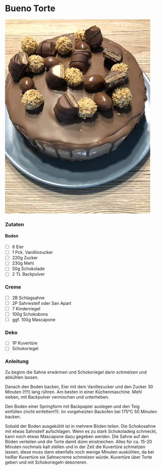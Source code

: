 # Bueno Torte

![Bueno Torte](media/buenoTorte.jpg)

### Zutaten
#### Boden
 - [ ] 6 Eier
 - [ ] 1 Pck. Vanillinzucker
 - [ ] 220g Zucker
 - [ ] 230g Mehl
 - [ ] 50g Schokolade
 - [ ] 2 TL Backpulver

### Creme
 - [ ] 2B Schlagsahne
 - [ ] 2P Sahnesteif oder San Apart
 - [ ] 7 Kinderriegel
 - [ ] 100g Schokobons
 - [ ] ggf. 100g Mascapone

### Deko
 - [ ] 1P Kuvertüre
 - [ ] Schokoriegel
  
### Anleitung
Zu beginn die Sahne erwärmen und Schokoriegel darin schmelzen und abkühlen lassen.

Danach den Boden backen, Eier mit dem Vanillezucker und den Zucker 30 Minuten (!!!!) lang rühren. Am besten in einer Küchenmaschine.
Mehl sieben, mit Backpulver vermischen und unterheben.

Den Boden einer Springform mit Backpapier auslegen und den Teig einfüllen (nicht einfetten!!!). Im vorgeheizten Backofen bei 175°C 50 Minuten backen.

Sobald der Boden ausgekühlt ist in mehrere Böden teilen. Die Schokosahne mit etwas Sahnsteif aufschlagen. Wenn es zu stark Schokoladeig schmeckt, 
kann noch etwas Mascapone dazu gegeben werden.
Die Sahne auf den Böden verteilen und die Torte damit dünn einstreichen.
Alles für ca. 15-20 Minuten nochmals kalt stellen und in der Zeit die Kuvertüre schmelzen lassen, 
diese muss dann ebenfalls noch wenige Minuten auskühlen, da bei heißer Kuvertüre sie Sahnecreme schmelzen würde.
Kuvertüre über Torte geben und mit Schokoriegeln dekorieren.


